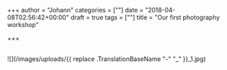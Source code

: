 +++
author = "Johann"
categories = [""]
date = "2018-04-08T02:56:42+00:00"
draft = true
tags = [""]
title = "Our first photography workshop"

+++

</br>
![](/images/uploads/{{ replace .TranslationBaseName "-" "_" }}_1.jpg)
